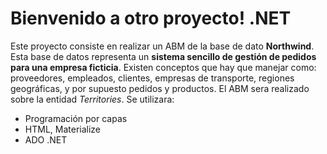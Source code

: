 
# Bienvenido a otro proyecto! .NET

Este proyecto consiste en realizar un ABM de la base de dato **Northwind**. Esta base de datos representa un **sistema sencillo de gestión de pedidos para una empresa ficticia**. Existen conceptos que hay que manejar como: proveedores, empleados, clientes, empresas de transporte, regiones geográficas, y por supuesto pedidos y productos.
El ABM sera realizado sobre la entidad *Territories*.
Se utilizara: 
- Programación por capas
- HTML, Materialize
- ADO .NET
